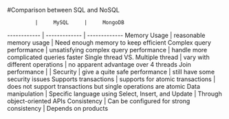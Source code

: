 #Comparison between SQL and NoSQL

             |     MySQL     |     MongoDB
------------ | ------------- | -------------
Memory Usage |	reasonable memory usage | Need enough memory to keep efficient
Complex query performance |	unsatisfying complex query performance | handle more complicated queries faster
Single thread VS. Multiple thread |   vary with different operations    |   no apparent advantage over 4 threads
Join performance  |     |
Security | give a quite safe performance | still have some security issues
Supports transactions | supports for atomic transactions | does not support transactions but single operations are atomic
Data manipulation | Specific language using Select, Insert, and Update | Through object-oriented APIs
Consistency | Can be configured for strong consistency | Depends on products
